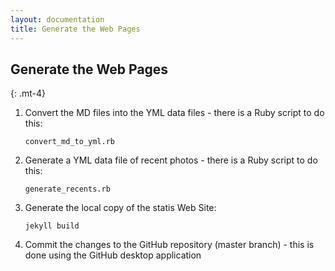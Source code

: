 ```yaml
---
layout: documentation
title: Generate the Web Pages
---
```


## Generate the Web Pages
{: .mt-4}

1. Convert the MD files into the YML data files - there is a Ruby script to do this:

   `convert_md_to_yml.rb`

2. Generate a YML data file of recent photos - there is a Ruby script to do this:

   `generate_recents.rb`

3. Generate the local copy of the statis Web Site:

   `jekyll build`
4. Commit the changes to the GitHub repository (master branch) - this is done using the GitHub desktop application
